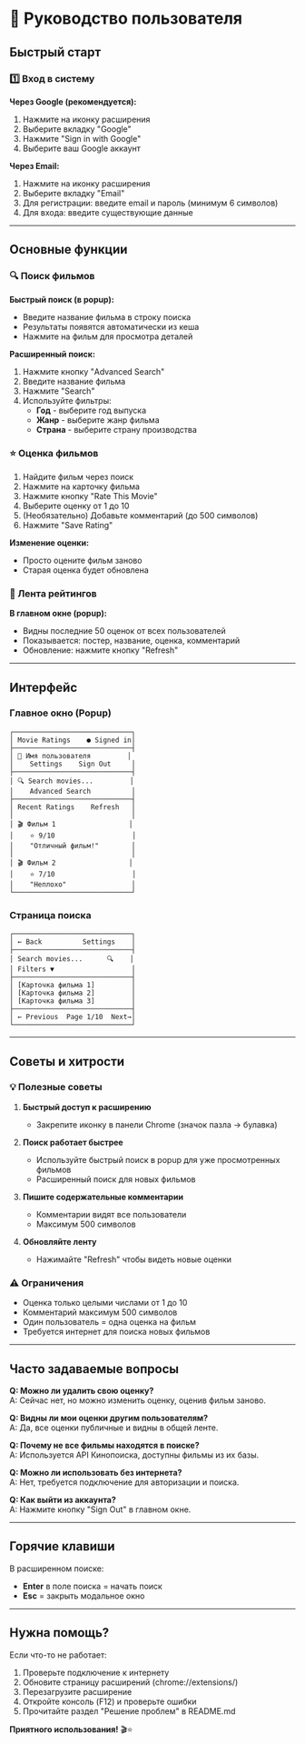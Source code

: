 # 📖 Руководство пользователя

## Быстрый старт

### 1️⃣ Вход в систему

**Через Google (рекомендуется):**
1. Нажмите на иконку расширения
2. Выберите вкладку "Google"
3. Нажмите "Sign in with Google"
4. Выберите ваш Google аккаунт

**Через Email:**
1. Нажмите на иконку расширения
2. Выберите вкладку "Email"
3. Для регистрации: введите email и пароль (минимум 6 символов)
4. Для входа: введите существующие данные

---

## Основные функции

### 🔍 Поиск фильмов

**Быстрый поиск (в popup):**
- Введите название фильма в строку поиска
- Результаты появятся автоматически из кеша
- Нажмите на фильм для просмотра деталей

**Расширенный поиск:**
1. Нажмите кнопку "Advanced Search"
2. Введите название фильма
3. Нажмите "Search"
4. Используйте фильтры:
   - **Год** - выберите год выпуска
   - **Жанр** - выберите жанр фильма
   - **Страна** - выберите страну производства

### ⭐ Оценка фильмов

1. Найдите фильм через поиск
2. Нажмите на карточку фильма
3. Нажмите кнопку "Rate This Movie"
4. Выберите оценку от 1 до 10
5. (Необязательно) Добавьте комментарий (до 500 символов)
6. Нажмите "Save Rating"

**Изменение оценки:**
- Просто оцените фильм заново
- Старая оценка будет обновлена

### 👥 Лента рейтингов

**В главном окне (popup):**
- Видны последние 50 оценок от всех пользователей
- Показывается: постер, название, оценка, комментарий
- Обновление: нажмите кнопку "Refresh"

---

## Интерфейс

### Главное окно (Popup)

```
┌─────────────────────────────┐
│ Movie Ratings    ● Signed in│
├─────────────────────────────┤
│ 👤 Имя пользователя         │
│    Settings    Sign Out     │
├─────────────────────────────┤
│ 🔍 Search movies...         │
│    Advanced Search          │
├─────────────────────────────┤
│ Recent Ratings    Refresh   │
│                             │
│ 🎬 Фильм 1                  │
│    ⭐ 9/10                   │
│    "Отличный фильм!"        │
│                             │
│ 🎬 Фильм 2                  │
│    ⭐ 7/10                   │
│    "Неплохо"                │
└─────────────────────────────┘
```

### Страница поиска

```
┌─────────────────────────────┐
│ ← Back          Settings    │
├─────────────────────────────┤
│ Search movies...      🔍    │
│ Filters ▼                   │
├─────────────────────────────┤
│ [Карточка фильма 1]         │
│ [Карточка фильма 2]         │
│ [Карточка фильма 3]         │
├─────────────────────────────┤
│ ← Previous  Page 1/10  Next→│
└─────────────────────────────┘
```

---

## Советы и хитрости

### 💡 Полезные советы

1. **Быстрый доступ к расширению**
   - Закрепите иконку в панели Chrome (значок пазла → булавка)

2. **Поиск работает быстрее**
   - Используйте быстрый поиск в popup для уже просмотренных фильмов
   - Расширенный поиск для новых фильмов

3. **Пишите содержательные комментарии**
   - Комментарии видят все пользователи
   - Максимум 500 символов

4. **Обновляйте ленту**
   - Нажимайте "Refresh" чтобы видеть новые оценки

### ⚠️ Ограничения

- Оценка только целыми числами от 1 до 10
- Комментарий максимум 500 символов
- Один пользователь = одна оценка на фильм
- Требуется интернет для поиска новых фильмов

---

## Часто задаваемые вопросы

**Q: Можно ли удалить свою оценку?**  
A: Сейчас нет, но можно изменить оценку, оценив фильм заново.

**Q: Видны ли мои оценки другим пользователям?**  
A: Да, все оценки публичные и видны в общей ленте.

**Q: Почему не все фильмы находятся в поиске?**  
A: Используется API Кинопоиска, доступны фильмы из их базы.

**Q: Можно ли использовать без интернета?**  
A: Нет, требуется подключение для авторизации и поиска.

**Q: Как выйти из аккаунта?**  
A: Нажмите кнопку "Sign Out" в главном окне.

---

## Горячие клавиши

В расширенном поиске:
- **Enter** в поле поиска = начать поиск
- **Esc** = закрыть модальное окно

---

## Нужна помощь?

Если что-то не работает:
1. Проверьте подключение к интернету
2. Обновите страницу расширений (chrome://extensions/)
3. Перезагрузите расширение
4. Откройте консоль (F12) и проверьте ошибки
5. Прочитайте раздел "Решение проблем" в README.md

**Приятного использования!** 🎬⭐
